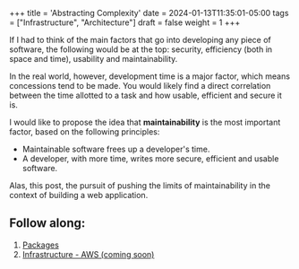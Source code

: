 +++
title = 'Abstracting Complexity'
date = 2024-01-13T11:35:01-05:00
tags = ["Infrastructure", "Architecture"]
draft = false
weight = 1
+++

If I had to think of the main factors that go into developing any piece of software, the following would be at the top: security, efficiency (both in space and time), usability and maintainability.

In the real world, however, development time is a major factor, which means concessions tend to be made. You would likely find a direct correlation between the time allotted to a task and how usable, efficient and secure it is. 

I would like to propose the idea that **maintainability** is the most important factor, based on the following principles: 

- Maintainable software frees up a developer's time. 
- A developer, with more time, writes more secure, efficient and usable software.

Alas, this post, the pursuit of pushing the limits of maintainability in the context of building a web application.

## Follow along:
1. [Packages](https://onajourney.github.io/notes/abstracting-complexity/packages/)
2. [Infrastructure - AWS (coming soon)](#)
